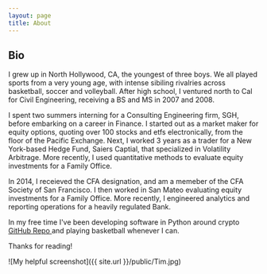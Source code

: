 ```yaml
---
layout: page
title: About
---
```

## Bio

I grew up in North Hollywood, CA, the youngest of three boys. We all played sports from a very young age, with intense sibiling rivalries across basketball, soccer and volleyball. After high school, I ventured north to Cal for Civil Engineering, receiving a BS and MS in 2007 and 2008. 

I spent two summers interning for a Consulting Engineering firm, SGH, before embarking on a career in Finance. I started out as a market maker for equity options, quoting over 100 stocks and etfs electronically, from the floor of the Pacific Exchange. Next, I worked 3 years as a trader for a New York-based Hedge Fund, Saiers Captial, that specialized in Volatility Arbitrage.  More recently, I used quantitative methods to evaluate equity investments for a Family Office.

In 2014, I receieved the CFA designation, and am a memeber of the CFA Society of San Francisco. I then worked in San Mateo evaluating equity investments for a Family Office. More recently, I engineered analytics and reporting operations for a heavily regulated Bank. 

In my free time I've been developing software in Python around crypto <a href="https://github.com/TimRoller/Crypto-Portfolio-Analytics"> GitHub Repo </a> and playing basketball whenever I can.

Thanks for reading!

![My helpful screenshot]({{ site.url }}/public/Tim.jpg)
